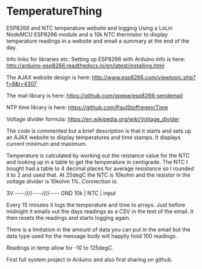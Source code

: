 # TemperatureThing
ESP8266 and NTC temperature website and logging
Using a LoLin NodeMCU ESP8266 module and a 10k NTC thermistor to display temperature readings in a website and email a summary at the end of the day.

Info links for libraries etc:
Setting up ESP8266 with Arduino info is here: http://arduino-esp8266.readthedocs.io/en/latest/installing.html

The AJAX website design is here: http://www.esp8266.com/viewtopic.php?f=8&t=4307

The mail library is here: https://github.com/gpepe/esp8266-sendemail

NTP time library is here: https://github.com/PaulStoffregen/Time

Voltage divider formula: https://en.wikipedia.org/wiki/Voltage_divider

The code is commented but a brief description is that it starts and sets up an AJAX website to display temperatures and time stamps. It displays current minimum and maximum.

Temperature is calculated by working out the reistance value for the NTC and looking up in a table to get the temperature in centigrade. The NTC I bought had a table to 4 decimal places for average resistance so I rounded it to 2 and used that.
At 25degC the NTC is 10kohm and the resistor in the voltage divider is 10kohm 1%. 
Connection is:

3V ----/\/\/\/----/\/\/\/---- GND
         10k    |   NTC
                |
              input
              
Every 15 minutes it logs the temperature and time to arrays.
Just before midnight it emails out the days readings as a CSV in the text of the email.
It then resets the readings and starts logging again.

There is a limitation in the amount of data you can put in the email but the data type used for the message body will happily hold 100 readings.

Readings in temp allow for -10 to 125degC. 

First full system project in Arduino and also first sharing on github.
